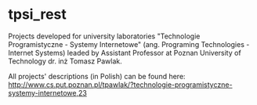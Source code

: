 # tpsi_rest

Projects developed for university laboratories "Technologie Programistyczne - Systemy Internetowe" (ang. Programing Technologies - Internet Systems) leaded by Assistant Professor at Poznan University of Technology dr. inż Tomasz Pawlak.

All projects' descriptions (in Polish) can be found here: http://www.cs.put.poznan.pl/tpawlak/?technologie-programistyczne-systemy-internetowe,23
